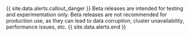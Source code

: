 {{ site.data.alerts.callout_danger }}
Beta releases are intended for testing and experimentation only. Beta releases are not recommended for production use, as they can lead to data corruption, cluster unavailability, performance issues, etc.
{{ site.data.alerts.end }}
